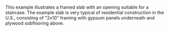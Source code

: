 ﻿This example illustrates a framed slab with an opening suitable for a staircase. The example slab is very typical of residential construction in the U.S., consisting of "2x10" framing with gypsum panels underneath and plywood subflooring above.